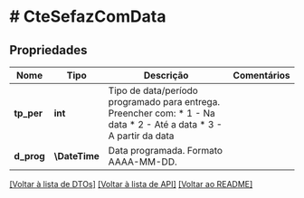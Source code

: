 # # CteSefazComData

## Propriedades

Nome | Tipo | Descrição | Comentários
------------ | ------------- | ------------- | -------------
**tp_per** | **int** | Tipo de data/período programado para entrega.  Preencher com:  * 1 - Na data  * 2 - Até a data  * 3 - A partir da data |
**d_prog** | **\DateTime** | Data programada.  Formato AAAA-MM-DD. |

[[Voltar à lista de DTOs]](../../README.md#models) [[Voltar à lista de API]](../../README.md#endpoints) [[Voltar ao README]](../../README.md)

